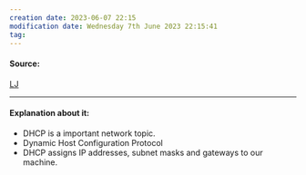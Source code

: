 ```yaml
---
creation date: 2023-06-07 22:15
modification date: Wednesday 7th June 2023 22:15:41
tag: 
---
```


#### Source:
[LJ](https://linuxjourney.com/lesson/dhcp-overview)

--------------------------------------

#### Explanation about it:

* DHCP is a important network topic.
* Dynamic Host Configuration Protocol
* DHCP assigns IP addresses, subnet masks and gateways to our machine.

